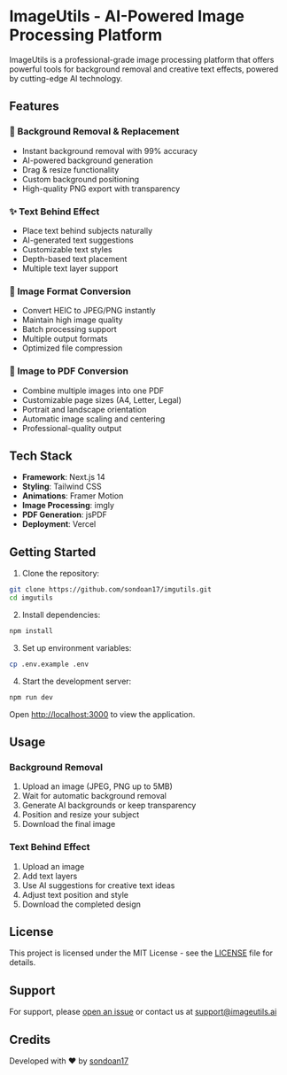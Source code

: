# ImageUtils - AI-Powered Image Processing Platform

ImageUtils is a professional-grade image processing platform that offers powerful tools for background removal and creative text effects, powered by cutting-edge AI technology.

## Features

### 🎨 Background Removal & Replacement

- Instant background removal with 99% accuracy
- AI-powered background generation
- Drag & resize functionality
- Custom background positioning
- High-quality PNG export with transparency

### ✨ Text Behind Effect

- Place text behind subjects naturally
- AI-generated text suggestions
- Customizable text styles
- Depth-based text placement
- Multiple text layer support

### 🔄 Image Format Conversion

- Convert HEIC to JPEG/PNG instantly
- Maintain high image quality
- Batch processing support
- Multiple output formats
- Optimized file compression

### 📄 Image to PDF Conversion

- Combine multiple images into one PDF
- Customizable page sizes (A4, Letter, Legal)
- Portrait and landscape orientation
- Automatic image scaling and centering
- Professional-quality output

## Tech Stack

- **Framework**: Next.js 14
- **Styling**: Tailwind CSS
- **Animations**: Framer Motion
- **Image Processing**: imgly
- **PDF Generation**: jsPDF
- **Deployment**: Vercel

## Getting Started

1. Clone the repository:

```bash
git clone https://github.com/sondoan17/imgutils.git
cd imgutils
```

2. Install dependencies:

```bash
npm install
```

3. Set up environment variables:

```bash
cp .env.example .env
```

4. Start the development server:

```bash
npm run dev
```

Open [http://localhost:3000](http://localhost:3000) to view the application.

## Usage

### Background Removal

1. Upload an image (JPEG, PNG up to 5MB)
2. Wait for automatic background removal
3. Generate AI backgrounds or keep transparency
4. Position and resize your subject
5. Download the final image

### Text Behind Effect

1. Upload an image
2. Add text layers
3. Use AI suggestions for creative text ideas
4. Adjust text position and style
5. Download the completed design

## License

This project is licensed under the MIT License - see the [LICENSE](LICENSE) file for details.

## Support

For support, please [open an issue](https://github.com/sondoan17/imgutils/issues) or contact us at support@imageutils.ai

## Credits

Developed with ❤️ by [sondoan17](https://github.com/sondoan17)


